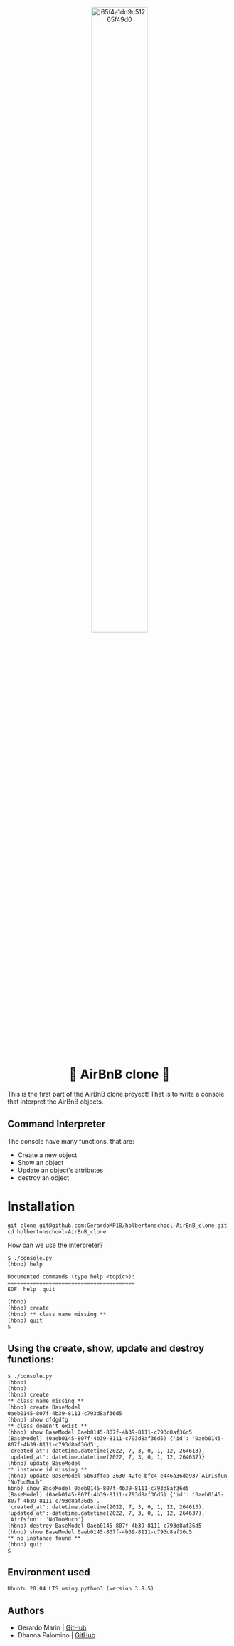 <p align="center">
  <a href="https://ibb.co/K5t3PpC"><img src="https://i.ibb.co/yNzb9cL/65f4a1dd9c51265f49d0.png" alt="65f4a1dd9c51265f49d0" border="0" height="60%" width="50%"></a>
</p>
<h1 align= "center">🔶 AirBnB clone 🔶</h1>

This is the first part of the AirBnB clone proyect!
That is to write a console that interpret the AirBnB objects.

## Command Interpreter

The console have many functions, that are:
- Create a new object
- Show an object
- Update an object's attributes
- destroy an object

# Installation
```
git clone git@github.com:GerardoMP18/holbertonschool-AirBnB_clone.git
cd holbertonschool-AirBnB_clone
```
How can we use the interpreter?
```
$ ./console.py
(hbnb) help

Documented commands (type help <topic>):
========================================
EOF  help  quit

(hbnb) 
(hbnb) create
(hbnb) ** class name missing **
(hbnb) quit
$
```
## Using the create, show, update and destroy functions:
```
$ ./console.py
(hbnb)
(hbnb)
(hbnb) create
** class name missing **
(hbnb) create BaseModel
0aeb0145-807f-4b39-8111-c793d8af36d5
(hbnb) show dfdgdfg
** class doesn't exist **
(hbnb) show BaseModel 0aeb0145-807f-4b39-8111-c793d8af36d5
[BaseModel] (0aeb0145-807f-4b39-8111-c793d8af36d5) {'id': '0aeb0145-807f-4b39-8111-c793d8af36d5',
'created_at': datetime.datetime(2022, 7, 3, 0, 1, 12, 264613), 'updated_at': datetime.datetime(2022, 7, 3, 0, 1, 12, 264637)}
(hbnb) update BaseModel
** instance id missing **
(hbnb) update BaseModel 5b63ffeb-3630-42fe-bfc4-e446a36da937 AirIsfun "NoTooMuch"
hbnb) show BaseModel 0aeb0145-807f-4b39-8111-c793d8af36d5
[BaseModel] (0aeb0145-807f-4b39-8111-c793d8af36d5) {'id': '0aeb0145-807f-4b39-8111-c793d8af36d5', 
'created_at': datetime.datetime(2022, 7, 3, 0, 1, 12, 264613), 
'updated_at': datetime.datetime(2022, 7, 3, 0, 1, 12, 264637), 'AirIsfun': 'NoTooMuch'}
(hbnb) destroy BaseModel 0aeb0145-807f-4b39-8111-c793d8af36d5
(hbnb) show BaseModel 0aeb0145-807f-4b39-8111-c793d8af36d5
** no instance found **
(hbnb) quit
$
```
## Environment used
`Ubuntu 20.04 LTS using python3 (version 3.8.5)`
## Authors

- Gerardo Marin | [GitHub](https://github.com/GerardoMP18)  
- Dhanna Palomino | [GitHub](https://github.com/FoleKhali)
